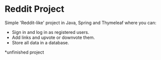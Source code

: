 # Reddit Project
Simple 'Reddit-like' project in Java, Spring and Thymeleaf where you can: 
- Sign in and log in as registered users.
- Add links and upvote or downvote them.
- Store all data in a database.

*unfinished project


